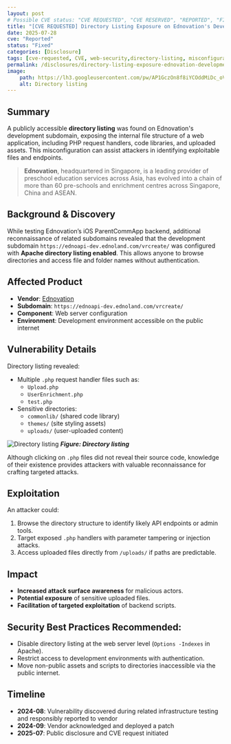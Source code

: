 ```yaml
---
layout: post
# Possible CVE status: "CVE REQUESTED", "CVE RESERVED", "REPORTED", "FIXED", "FIXED – NO CVE", "NO RESPONSE", "UNPATCHED", "CVE-YYYY-NNNNN"
title: "[CVE REQUESTED] Directory Listing Exposure on Ednovation's Development Subdomain"
date: 2025-07-28
cve: "Reported"
status: "Fixed"
categories: [Disclosure]
tags: [cve-requested, CVE, web-security,directory-listing, misconfiguration, ednovation, vulnerability]
permalink: /disclosures/directory-listing-exposure-ednovation-development-subdomain/
image:
    path: https://lh3.googleusercontent.com/pw/AP1GczOn8f8iYCOddMiDc_oVcsweW4Va5X6TPjqwNzj7VHak_FK6Fq7J7atcfLxkys4l42nvMU-PmYvtUFFI3_f7oyoqpohaIUNqGLrw8VBHRd9Otj24xLI-fjZV2-KLnP3HZilnkR7A_x95C5U-TZ_ICQ__=w1232-h1264-s-no-gm
    alt: Directory listing
---
```


## Summary

A publicly accessible **directory listing** was found on Ednovation's development subdomain, exposing the internal file structure of a web application, including PHP request handlers, code libraries, and uploaded assets. This misconfiguration can assist attackers in identifying exploitable files and endpoints.

> **Ednovation**, headquartered in Singapore, is a leading provider of preschool education services across Asia, has evolved into a chain of more than 60 pre-schools and enrichment centres across Singapore, China and ASEAN.

## Background & Discovery

While testing Ednovation’s iOS ParentCommApp backend, additional reconnaissance of related subdomains revealed that the development subdomain `https://ednoapi-dev.ednoland.com/vrcreate/` was configured with **Apache directory listing enabled**. This allows anyone to browse directories and access file and folder names without authentication.

## Affected Product

- **Vendor**: [Ednovation](https://ednovation.com)
- **Subdomain**: `https://ednoapi-dev.ednoland.com/vrcreate/`
- **Component**: Web server configuration
- **Environment**: Development environment accessible on the public internet

## Vulnerability Details

Directory listing revealed:
- Multiple `.php` request handler files such as:
  - `Upload.php`
  - `UserEnrichment.php`
  - `test.php`  
- Sensitive directories:
  - `commonlib/` (shared code library)
  - `themes/` (site styling assets)
  - `uploads/` (user-uploaded content)

![Directory listing](https://lh3.googleusercontent.com/pw/AP1GczOn8f8iYCOddMiDc_oVcsweW4Va5X6TPjqwNzj7VHak_FK6Fq7J7atcfLxkys4l42nvMU-PmYvtUFFI3_f7oyoqpohaIUNqGLrw8VBHRd9Otj24xLI-fjZV2-KLnP3HZilnkR7A_x95C5U-TZ_ICQ__=w1232-h1264-s-no-gm)
_**Figure: Directory listing**_

Although clicking on `.php` files did not reveal their source code, knowledge of their existence provides attackers with valuable reconnaissance for crafting targeted attacks.

## Exploitation

An attacker could:
1. Browse the directory structure to identify likely API endpoints or admin tools.
2. Target exposed `.php` handlers with parameter tampering or injection attacks.
3. Access uploaded files directly from `/uploads/` if paths are predictable.

## Impact

- **Increased attack surface awareness** for malicious actors.
- **Potential exposure** of sensitive uploaded files.
- **Facilitation of targeted exploitation** of backend scripts.

## **Security Best Practices Recommended**:

- Disable directory listing at the web server level (`Options -Indexes` in Apache).
- Restrict access to development environments with authentication.
- Move non-public assets and scripts to directories inaccessible via the public internet.

## Timeline

- **2024-08**: Vulnerability discovered during related infrastructure testing and responsibly reported to vendor
- **2024-09**: Vendor acknowledged and deployed a patch  
- **2025-07**: Public disclosure and CVE request initiated

